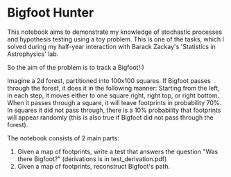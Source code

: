 # Bigfoot Hunter
This notebook aims to demonstrate my knowledge of stochastic processes and hypothesis testing using a toy problem. This is one of the tasks, which I solved during my half-year interaction with Barack Zackay's 'Statistics in Astrophysics' lab.

So the aim of the problem is to track a Bigfoot!:)

Imagine a 2d forest, partitioned into 100x100 squares. If Bigfoot passes through the forest, it does it in the following manner: Starting from the left, in each step, it moves either to one square right, right top, or right bottom. When it passes through a square, it will leave footprints in probability 70%. In squares it did not pass through, there is a 10% probability that footprints will appear randomly (this is also true if Bigfoot did not pass through the forest).

The notebook consists of 2 main parts:
1) Given a map of footprints, write a test that answers the question "Was there Bigfoot?" (derivations is in test_derivation.pdf)
2) Given a map of footprints, reconstruct Bigfoot's path.
